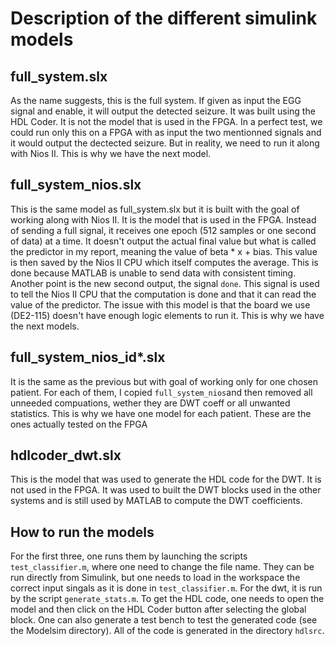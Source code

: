 # Description of the different simulink models

## full_system.slx
As the name suggests, this is the full system. If given as input the EGG signal and enable, it will output the detected seizure. It was built using the HDL Coder. It is not the model that is used in the FPGA. In a perfect test, we could run only this on a FPGA with as input the two mentionned signals and it would output the dectected seizure. But in reality, we need to run it along with Nios II. This is why we have the next model.

## full_system_nios.slx
This is the same model as full_system.slx but it is built with the goal of working along with Nios II. It is the model that is used in the FPGA. Instead of sending a full signal, it receives one epoch (512 samples or one second of data) at a time. It doesn't output the actual final value but what is called the predictor in my report, meaning the value of beta * x + bias. This value is then saved by the Nios II CPU which itself computes the average. This is done because MATLAB is unable to send data with consistent timing.
Another point is the new second output, the signal `done`. This signal is used to tell the Nios II CPU that the computation is done and that it can read the value of the predictor. The issue with this model is that the board we use (DE2-115) doesn't have enough logic elements to run it. This is why we have the next models.

## full_system_nios_id*.slx
It is the same as the previous but with goal of working only for one chosen patient. For each of them, I copied `full_system_nios`and then removed all unneeded compuations, wether they are DWT coeff or all unwanted statistics. This is why we have one model for each patient. These are the ones actually tested on the FPGA

## hdlcoder_dwt.slx
This is the model that was used to generate the HDL code for the DWT. It is not used in the FPGA. It was used to built the DWT blocks used in the other systems and is still used by MATLAB to compute the DWT coefficients.


## How to run the models
For the first three, one runs them by launching the scripts `test_classifier.m`, where one need to change the file name. They can be run directly from Simulink, but one needs to load in the workspace the correct input singals as it is done in `test_classifier.m`. For the dwt, it is run by the script `generate_stats.m`.
To get the HDL code, one needs to open the model and then click on the HDL Coder button after selecting the global block. One can also generate a test bench to test the generated code (see the Modelsim directory). All of the code is generated in the directory `hdlsrc`.